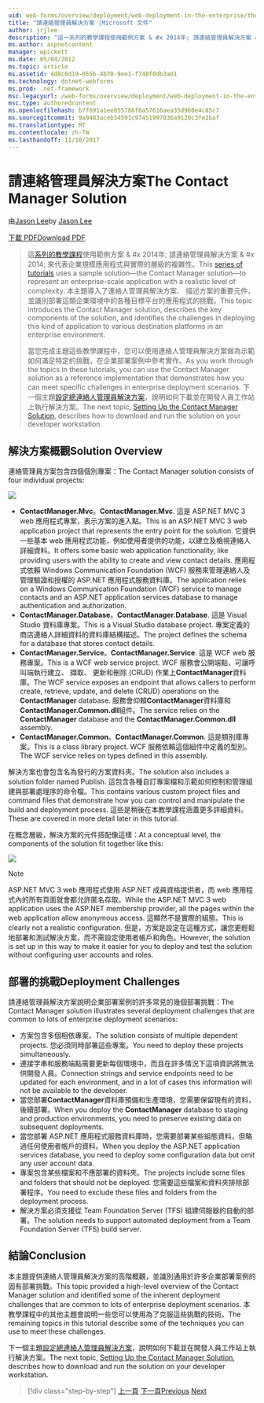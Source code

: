 ```yaml
---
uid: web-forms/overview/deployment/web-deployment-in-the-enterprise/the-contact-manager-solution
title: "請連絡管理員解決方案 |Microsoft 文件"
author: jrjlee
description: "這一系列的教學課程使用範例方案 & #x 2014年; 請連絡管理員解決方案 & #x 2014; 來表示實際 leve 的企業規模應用程式..."
ms.author: aspnetcontent
manager: wpickett
ms.date: 05/04/2012
ms.topic: article
ms.assetid: 4d8c8d19-055b-4b70-9ee1-f748f0db3a01
ms.technology: dotnet-webforms
ms.prod: .net-framework
msc.legacyurl: /web-forms/overview/deployment/web-deployment-in-the-enterprise/the-contact-manager-solution
msc.type: authoredcontent
ms.openlocfilehash: b7f691a1ee855788f6a57616aea35d960e4c85c7
ms.sourcegitcommit: 9a9483aceb34591c97451997036a9120c3fe2baf
ms.translationtype: MT
ms.contentlocale: zh-TW
ms.lasthandoff: 11/10/2017
---
```

<a name="the-contact-manager-solution"></a><span data-ttu-id="908f7-103">請連絡管理員解決方案</span><span class="sxs-lookup"><span data-stu-id="908f7-103">The Contact Manager Solution</span></span>
====================
<span data-ttu-id="908f7-104">由[Jason Lee](https://github.com/jrjlee)</span><span class="sxs-lookup"><span data-stu-id="908f7-104">by [Jason Lee](https://github.com/jrjlee)</span></span>

[<span data-ttu-id="908f7-105">下載 PDF</span><span class="sxs-lookup"><span data-stu-id="908f7-105">Download PDF</span></span>](https://msdnshared.blob.core.windows.net/media/MSDNBlogsFS/prod.evol.blogs.msdn.com/CommunityServer.Blogs.Components.WeblogFiles/00/00/00/63/56/8130.DeployingWebAppsInEnterpriseScenarios.pdf)

> <span data-ttu-id="908f7-106">這[系列的教學課程](web-deployment-in-the-enterprise.md)使用範例方案 & #x 2014年; 請連絡管理員解決方案 & #x 2014; 來代表企業規模應用程式與實際的層級的複雜性。</span><span class="sxs-lookup"><span data-stu-id="908f7-106">This [series of tutorials](web-deployment-in-the-enterprise.md) uses a sample solution&#x2014;the Contact Manager solution&#x2014;to represent an enterprise-scale application with a realistic level of complexity.</span></span> <span data-ttu-id="908f7-107">本主題導入了連絡人管理員解決方案、 描述方案的重要元件，並識別部署這類企業環境中的各種目標平台的應用程式的挑戰。</span><span class="sxs-lookup"><span data-stu-id="908f7-107">This topic introduces the Contact Manager solution, describes the key components of the solution, and identifies the challenges in deploying this kind of application to various destination platforms in an enterprise environment.</span></span>
> 
> <span data-ttu-id="908f7-108">當您完成主題這些教學課程中，您可以使用連絡人管理員解決方案做為示範如何滿足特定的挑戰，在企業部署案例中參考實作。</span><span class="sxs-lookup"><span data-stu-id="908f7-108">As you work through the topics in these tutorials, you can use the Contact Manager solution as a reference implementation that demonstrates how you can meet specific challenges in enterprise deployment scenarios.</span></span> <span data-ttu-id="908f7-109">下一個主題[設定總連絡人管理員解決方案](setting-up-the-contact-manager-solution.md)，說明如何下載並在開發人員工作站上執行解決方案。</span><span class="sxs-lookup"><span data-stu-id="908f7-109">The next topic, [Setting Up the Contact Manager Solution](setting-up-the-contact-manager-solution.md), describes how to download and run the solution on your developer workstation.</span></span>


## <a name="solution-overview"></a><span data-ttu-id="908f7-110">解決方案概觀</span><span class="sxs-lookup"><span data-stu-id="908f7-110">Solution Overview</span></span>

<span data-ttu-id="908f7-111">連絡管理員方案包含四個個別專案：</span><span class="sxs-lookup"><span data-stu-id="908f7-111">The Contact Manager solution consists of four individual projects:</span></span>

![](the-contact-manager-solution/_static/image1.png)

- <span data-ttu-id="908f7-112">**ContactManager.Mvc**。</span><span class="sxs-lookup"><span data-stu-id="908f7-112">**ContactManager.Mvc**.</span></span> <span data-ttu-id="908f7-113">這是 ASP.NET MVC 3 web 應用程式專案，表示方案的進入點。</span><span class="sxs-lookup"><span data-stu-id="908f7-113">This is an ASP.NET MVC 3 web application project that represents the entry point for the solution.</span></span> <span data-ttu-id="908f7-114">它提供一些基本 web 應用程式功能，例如使用者提供的功能，以建立及檢視連絡人詳細資料。</span><span class="sxs-lookup"><span data-stu-id="908f7-114">It offers some basic web application functionality, like providing users with the ability to create and view contact details.</span></span> <span data-ttu-id="908f7-115">應用程式依賴 Windows Communication Foundation (WCF) 服務來管理連絡人及管理驗證和授權的 ASP.NET 應用程式服務資料庫。</span><span class="sxs-lookup"><span data-stu-id="908f7-115">The application relies on a Windows Communication Foundation (WCF) service to manage contacts and an ASP.NET application services database to manage authentication and authorization.</span></span>
- <span data-ttu-id="908f7-116">**ContactManager.Database**。</span><span class="sxs-lookup"><span data-stu-id="908f7-116">**ContactManager.Database**.</span></span> <span data-ttu-id="908f7-117">這是 Visual Studio 資料庫專案。</span><span class="sxs-lookup"><span data-stu-id="908f7-117">This is a Visual Studio database project.</span></span> <span data-ttu-id="908f7-118">專案定義的商店連絡人詳細資料的資料庫結構描述。</span><span class="sxs-lookup"><span data-stu-id="908f7-118">The project defines the schema for a database that stores contact details.</span></span>
- <span data-ttu-id="908f7-119">**ContactManager.Service**。</span><span class="sxs-lookup"><span data-stu-id="908f7-119">**ContactManager.Service**.</span></span> <span data-ttu-id="908f7-120">這是 WCF web 服務專案。</span><span class="sxs-lookup"><span data-stu-id="908f7-120">This is a WCF web service project.</span></span> <span data-ttu-id="908f7-121">WCF 服務會公開端點，可讓呼叫端執行建立、 擷取、 更新和刪除 (CRUD) 作業上**ContactManager**資料庫。</span><span class="sxs-lookup"><span data-stu-id="908f7-121">The WCF service exposes an endpoint that allows callers to perform create, retrieve, update, and delete (CRUD) operations on the **ContactManager** database.</span></span> <span data-ttu-id="908f7-122">服務會仰賴**ContactManager**資料庫和**ContactManager.Common.dll**組件。</span><span class="sxs-lookup"><span data-stu-id="908f7-122">The service relies on the **ContactManager** database and the **ContactManager.Common.dll** assembly.</span></span>
- <span data-ttu-id="908f7-123">**ContactManager.Common**。</span><span class="sxs-lookup"><span data-stu-id="908f7-123">**ContactManager.Common**.</span></span> <span data-ttu-id="908f7-124">這是類別庫專案。</span><span class="sxs-lookup"><span data-stu-id="908f7-124">This is a class library project.</span></span> <span data-ttu-id="908f7-125">WCF 服務依賴這個組件中定義的型別。</span><span class="sxs-lookup"><span data-stu-id="908f7-125">The WCF service relies on types defined in this assembly.</span></span>

<span data-ttu-id="908f7-126">解決方案也會包含名為發行的方案資料夾。</span><span class="sxs-lookup"><span data-stu-id="908f7-126">The solution also includes a solution folder named Publish.</span></span> <span data-ttu-id="908f7-127">這包含各種自訂專案檔和示範如何控制和管理組建與部署處理序的命令檔。</span><span class="sxs-lookup"><span data-stu-id="908f7-127">This contains various custom project files and command files that demonstrate how you can control and manipulate the build and deployment process.</span></span> <span data-ttu-id="908f7-128">這些是稍後在本教學課程涵蓋更多詳細資料。</span><span class="sxs-lookup"><span data-stu-id="908f7-128">These are covered in more detail later in this tutorial.</span></span>

<span data-ttu-id="908f7-129">在概念層級，解決方案的元件搭配像這樣：</span><span class="sxs-lookup"><span data-stu-id="908f7-129">At a conceptual level, the components of the solution fit together like this:</span></span>

![](the-contact-manager-solution/_static/image2.png)

> [!NOTE]
> <span data-ttu-id="908f7-130">ASP.NET MVC 3 web 應用程式使用 ASP.NET 成員資格提供者，而 web 應用程式內的所有頁面就會都允許匿名存取。</span><span class="sxs-lookup"><span data-stu-id="908f7-130">While the ASP.NET MVC 3 web application uses the ASP.NET membership provider, all the pages within the web application allow anonymous access.</span></span> <span data-ttu-id="908f7-131">這顯然不是實際的組態。</span><span class="sxs-lookup"><span data-stu-id="908f7-131">This is clearly not a realistic configuration.</span></span> <span data-ttu-id="908f7-132">但是，方案是設定在這種方式，讓您更輕鬆地部署和測試解決方案，而不需設定使用者帳戶和角色。</span><span class="sxs-lookup"><span data-stu-id="908f7-132">However, the solution is set up in this way to make it easier for you to deploy and test the solution without configuring user accounts and roles.</span></span>


## <a name="deployment-challenges"></a><span data-ttu-id="908f7-133">部署的挑戰</span><span class="sxs-lookup"><span data-stu-id="908f7-133">Deployment Challenges</span></span>

<span data-ttu-id="908f7-134">請連絡管理員解決方案說明企業部署案例的許多常見的幾個部署挑戰：</span><span class="sxs-lookup"><span data-stu-id="908f7-134">The Contact Manager solution illustrates several deployment challenges that are common to lots of enterprise deployment scenarios:</span></span>

- <span data-ttu-id="908f7-135">方案包含多個相依專案。</span><span class="sxs-lookup"><span data-stu-id="908f7-135">The solution consists of multiple dependent projects.</span></span> <span data-ttu-id="908f7-136">您必須同時部署這些專案。</span><span class="sxs-lookup"><span data-stu-id="908f7-136">You need to deploy these projects simultaneously.</span></span>
- <span data-ttu-id="908f7-137">連接字串和服務端點需要更新每個環境中，而且在許多情況下這項資訊將無法供開發人員。</span><span class="sxs-lookup"><span data-stu-id="908f7-137">Connection strings and service endpoints need to be updated for each environment, and in a lot of cases this information will not be available to the developer.</span></span>
- <span data-ttu-id="908f7-138">當您部署**ContactManager**資料庫預備和生產環境，您需要保留現有的資料，後續部署。</span><span class="sxs-lookup"><span data-stu-id="908f7-138">When you deploy the **ContactManager** database to staging and production environments, you need to preserve existing data on subsequent deployments.</span></span>
- <span data-ttu-id="908f7-139">當您部署 ASP.NET 應用程式服務資料庫時，您需要部署某些組態資料，但略過任何使用者帳戶的資料。</span><span class="sxs-lookup"><span data-stu-id="908f7-139">When you deploy the ASP.NET application services database, you need to deploy some configuration data but omit any user account data.</span></span>
- <span data-ttu-id="908f7-140">專案包含某些檔案和不應部署的資料夾。</span><span class="sxs-lookup"><span data-stu-id="908f7-140">The projects include some files and folders that should not be deployed.</span></span> <span data-ttu-id="908f7-141">您需要這些檔案和資料夾排除部署程序。</span><span class="sxs-lookup"><span data-stu-id="908f7-141">You need to exclude these files and folders from the deployment process.</span></span>
- <span data-ttu-id="908f7-142">解決方案必須支援從 Team Foundation Server (TFS) 組建伺服器的自動的部署。</span><span class="sxs-lookup"><span data-stu-id="908f7-142">The solution needs to support automated deployment from a Team Foundation Server (TFS) build server.</span></span>

## <a name="conclusion"></a><span data-ttu-id="908f7-143">結論</span><span class="sxs-lookup"><span data-stu-id="908f7-143">Conclusion</span></span>

<span data-ttu-id="908f7-144">本主題提供連絡人管理員解決方案的高階概觀，並識別通用於許多企業部署案例的固有部署挑戰。</span><span class="sxs-lookup"><span data-stu-id="908f7-144">This topic provided a high-level overview of the Contact Manager solution and identified some of the inherent deployment challenges that are common to lots of enterprise deployment scenarios.</span></span> <span data-ttu-id="908f7-145">本教學課程中的其他主題會說明一些您可以使用為了克服這些挑戰的技術。</span><span class="sxs-lookup"><span data-stu-id="908f7-145">The remaining topics in this tutorial describe some of the techniques you can use to meet these challenges.</span></span>

<span data-ttu-id="908f7-146">下一個主題[設定總連絡人管理員解決方案](setting-up-the-contact-manager-solution.md)，說明如何下載並在開發人員工作站上執行解決方案。</span><span class="sxs-lookup"><span data-stu-id="908f7-146">The next topic, [Setting Up the Contact Manager Solution](setting-up-the-contact-manager-solution.md), describes how to download and run the solution on your developer workstation.</span></span>

>[!div class="step-by-step"]
<span data-ttu-id="908f7-147">[上一頁](web-deployment-in-the-enterprise.md)
[下一頁](setting-up-the-contact-manager-solution.md)</span><span class="sxs-lookup"><span data-stu-id="908f7-147">[Previous](web-deployment-in-the-enterprise.md)
[Next](setting-up-the-contact-manager-solution.md)</span></span>

